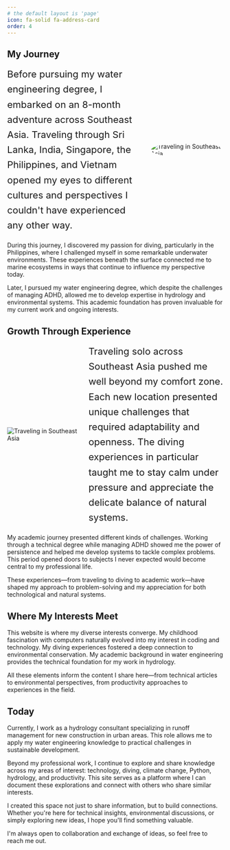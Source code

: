 ```yaml
---
# the default layout is 'page'
icon: fa-solid fa-address-card
order: 4
---
```

## My Journey
<div style="display: flex; align-items: center; margin-bottom: 20px;">
  <div style="flex: 1.3; margin-right: 20px; display: flex; align-items: center; height: 100%;">
    <p style="margin: 0; line-height: 1.6; font-size: 22px;">Before pursuing my water engineering degree, I embarked on an 8-month adventure across Southeast Asia. Traveling through Sri Lanka, India, Singapore, the Philippines, and Vietnam opened my eyes to different cultures and perspectives I couldn't have experienced any other way.</p>
  </div>
  <div style="flex: 0.7;">
    <img src="../pictures/aboutme/cropped_image_enhanced.png" alt="Traveling in Southeast Asia" style="max-width: 100%; height: auto; border-radius: 50%;">
  </div>
</div>



During this journey, I discovered my passion for diving, particularly in the Philippines, where I challenged myself in some remarkable underwater environments. These experiences beneath the surface connected me to marine ecosystems in ways that continue to influence my perspective today.

Later, I pursued my water engineering degree, which despite the challenges of managing ADHD, allowed me to develop expertise in hydrology and environmental systems. This academic foundation has proven invaluable for my current work and ongoing interests.

## Growth Through Experience

<div style="display: flex; align-items: center; margin-bottom: 20px;">
  <div style="flex: 0.7; margin-right: 20px;">
    <img src="../pictures/aboutme/13228018933 (1).png" alt="Traveling in Southeast Asia" style="max-width: 100%; height: auto;">
  </div>
  <div style="flex: 1.3;">
    <p style="margin: 0; line-height: 1.6; font-size: 22px;">Traveling solo across Southeast Asia pushed me well beyond my comfort zone. Each new location presented unique challenges that required adaptability and openness. The diving experiences in particular taught me to stay calm under pressure and appreciate the delicate balance of natural systems.</p>
  </div>
</div>

My academic journey presented different kinds of challenges. Working through a technical degree while managing ADHD showed me the power of persistence and helped me develop systems to tackle complex problems. This period opened doors to subjects I never expected would become central to my professional life.

These experiences—from traveling to diving to academic work—have shaped my approach to problem-solving and my appreciation for both technological and natural systems.

## Where My Interests Meet

This website is where my diverse interests converge. My childhood fascination with computers naturally evolved into my interest in coding and technology. My diving experiences fostered a deep connection to environmental conservation. My academic background in water engineering provides the technical foundation for my work in hydrology.

All these elements inform the content I share here—from technical articles to environmental perspectives, from productivity approaches to experiences in the field.

## Today

Currently, I work as a hydrology consultant specializing in runoff management for new construction in urban areas. This role allows me to apply my water engineering knowledge to practical challenges in sustainable development.

Beyond my professional work, I continue to explore and share knowledge across my areas of interest: technology, diving, climate change, Python, hydrology, and productivity. This site serves as a platform where I can document these explorations and connect with others who share similar interests.

I created this space not just to share information, but to build connections. Whether you're here for technical insights, environmental discussions, or simply exploring new ideas, I hope you'll find something valuable.

I'm always open to collaboration and exchange of ideas, so feel free to reach me out.